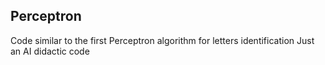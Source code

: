 ## Perceptron

Code similar to the first Perceptron algorithm for letters identification
Just an AI didactic code

